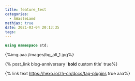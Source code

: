 ```yaml
---
title: feature_test
categories:
  - AWasteLand
mathjax: true
date: 2021-03-04 20:13:35
tags:
---
```


``` cpp hello
using namespace std;
```

{%img aaa /images/bg_alt_1.jpg%}

{% post_link blog-anniversary  '<b>bold</b> custom title' true%}

<!-- more -->

{% link text https://hexo.io/zh-cn/docs/tag-plugins true aaa%}


